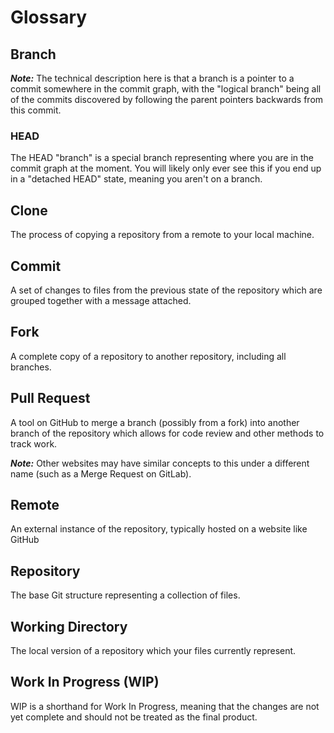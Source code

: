 # Glossary

## Branch

***Note:*** The technical description here is that a branch is a pointer to
a commit somewhere in the commit graph, with the "logical branch" being all
of the commits discovered by following the parent pointers backwards from
this commit.

### HEAD

The HEAD "branch" is a special branch representing where you are in the
commit graph at the moment. You will likely only ever see this if you end
up in a "detached HEAD" state, meaning you aren't on a branch.

## Clone

The process of copying a repository from a remote to your local machine.

## Commit

A set of changes to files from the previous state of the repository which are
grouped together with a message attached.

## Fork

A complete copy of a repository to another repository, including all branches.

## Pull Request

A tool on GitHub to merge a branch (possibly from a fork) into another branch
of the repository which allows for code review and other methods to track work.

***Note:*** Other websites may have similar concepts to this under a different
name (such as a Merge Request on GitLab).

## Remote

An external instance of the repository, typically hosted on a website like
GitHub

## Repository

The base Git structure representing a collection of files.

## Working Directory

The local version of a repository which your files currently represent.

## Work In Progress (WIP)

WIP is a shorthand for Work In Progress, meaning that the changes are not yet
complete and should not be treated as the final product.
